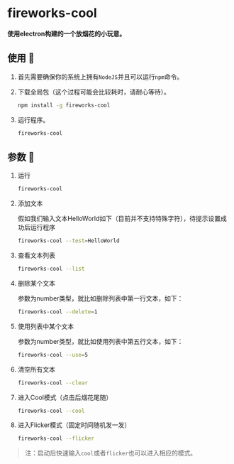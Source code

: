 # fireworks-cool #

**使用electron构建的一个放烟花的小玩意。**

## 使用 🐌 ##

1. 首先需要确保你的系统上拥有`NodeJS`并且可以运行`npm`命令。

2. 下载全局包（这个过程可能会比较耗时，请耐心等待）。

    ```sh
    npm install -g fireworks-cool
    ```

3. 运行程序。

    ```sh
    fireworks-cool
    ```

## 参数 🐍 ##

1. 运行

    ```sh
    fireworks-cool
    ```

2. 添加文本

    假如我们输入文本HelloWorld如下（目前并不支持特殊字符），待提示设置成功后运行程序

    ```sh
    fireworks-cool --test=HelloWorld
    ```

3. 查看文本列表

    ```sh
    fireworks-cool --list
    ```

4. 删除某个文本

    参数为number类型，就比如删除列表中第一行文本，如下：

    ```sh
    fireworks-cool --delete=1
    ```

5. 使用列表中某个文本

    参数为number类型，就比如使用列表中第五行文本，如下：

    ```sh
    fireworks-cool --use=5
    ```

6. 清空所有文本

    ```sh
    fireworks-cool --clear
    ```

7. 进入Cool模式（点击后烟花尾随）

    ```sh
    fireworks-cool --cool
    ```

8. 进入Flicker模式（固定时间随机发一发）

    ```sh
    fireworks-cool --flicker
    ```

> 注：启动后快速输入`cool`或者`flicker`也可以进入相应的模式。
